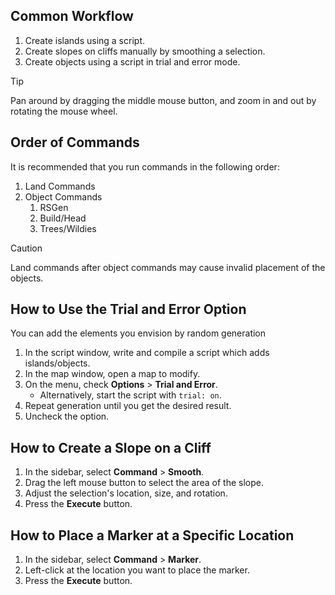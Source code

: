 ## Common Workflow

1. Create islands using a script.
2. Create slopes on cliffs manually by smoothing a selection.
3. Create objects using a script in trial and error mode.

> [!TIP]
> Pan around by dragging the middle mouse button, and zoom in and out by rotating the mouse wheel.

## Order of Commands

It is recommended that you run commands in the following order:

1. Land Commands
2. Object Commands
    1. RSGen
    2. Build/Head
    3. Trees/Wildies

> [!CAUTION]
> Land commands after object commands may cause invalid placement of the objects.

## How to Use the Trial and Error Option

You can add the elements you envision by random generation

1. In the script window, write and compile a script which adds islands/objects.
2. In the map window, open a map to modify.
3. On the menu, check **Options** > **Trial and Error**.
    - Alternatively, start the script with `trial: on`.
4. Repeat generation until you get the desired result.
5. Uncheck the option.

## How to Create a Slope on a Cliff

1. In the sidebar, select **Command** > **Smooth**.
2. Drag the left mouse button to select the area of the slope.
3. Adjust the selection's location, size, and rotation.
4. Press the **Execute** button.

## How to Place a Marker at a Specific Location

1. In the sidebar, select **Command** > **Marker**.
2. Left-click at the location you want to place the marker.
3. Press the **Execute** button.
